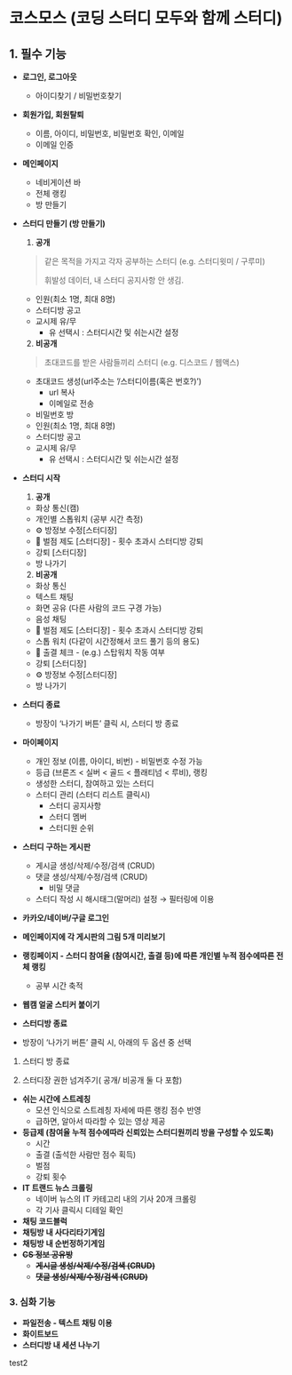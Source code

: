 # 코스모스 (코딩 스터디 모두와 함께 스터디)


## 1. 필수 기능

- **로그인, 로그아웃**

  - 아이디찾기 / 비밀번호찾기

- **회원가입, 회원탈퇴**

  - 이름, 아이디, 비밀번호, 비밀번호 확인,  이메일
  - 이메일 인증

- **메인페이지**

  - 네비게이션 바
  - 전체 랭킹
  - 방 만들기

- **스터디 만들기 (방 만들기)**

  1. **공개**

  >  같은 목적을 가지고 각자 공부하는 스터디 (e.g. 스터디윗미 / 구루미)
  >
  > 휘발성 데이터, 내 스터디 공지사항 안 생김.

  - 인원(최소 1명, 최대 8명)
  - 스터디방 공고
  - 교시제 유/무
    - 유 선택시 : 스터디시간 및 쉬는시간 설정

  2. **비공개** 

  > 초대코드를 받은 사람들끼리 스터디 (e.g. 디스코드 / 웹액스)

  - 초대코드 생성(url주소는 ’/스터디이름(혹은 번호?)’)
    - url 복사
    - 이메일로 전송
  - 비밀번호 방
  - 인원(최소 1명, 최대 8명)
  - 스터디방 공고
  - 교시제 유/무
    - 유 선택시 : 스터디시간 및 쉬는시간 설정

- **스터디 시작**

    1. **공개**

    - 화상 통신(캠)
    - 개인별 스톱워치 (공부 시간 측정)
    - ⚙️ 방정보 수정[스터디장]
    - 💯 벌점 제도 [스터디장] - 횟수 초과시 스터디방 강퇴
    - 강퇴 [스터디장]
    - 방 나가기

    2. **비공개**

    - 화상 통신
    - 텍스트 채팅
    - 화면 공유 (다른 사람의 코드 구경 가능)
    - 음성 채팅
    - 💯 벌점 제도 [스터디장] - 횟수 초과시 스터디방 강퇴
    - 스톱 워치 (다같이 시간정해서 코드 풀기 등의 용도)
    - 📅 출결 체크 - (e.g.) 스탑워치 작동 여부
    - 강퇴 [스터디장]
    - ⚙️ 방정보 수정[스터디장]
    - 방 나가기

- **스터디 종료**
    - 방장이 ‘나가기 버튼’ 클릭 시, 스터디 방 종료
- **마이페이지**
    - 개인 정보 (이름, 아이디, 비번) - 비밀번호 수정 가능
    - 등급 (브론즈 < 실버 < 골드 < 플래티넘 < 루비), 랭킹
    - 생성한 스터디, 참여하고 있는 스터디
    - 스터디 관리 (스터디 리스트 클릭시)
        - 스터디 공지사항
        - 스터디 멤버
        - 스터디원 순위
- **스터디 구하는 게시판**
    - 게시글 생성/삭제/수정/검색 (CRUD)
    - 댓글 생성/삭제/수정/검색 (CRUD)
        - 비밀 댓글
    - 스터디 작성 시 해시태그(말머리) 설정 → 필터링에 이용





- **카카오/네이버/구글 로그인**
- **메인페이지에 각 게시판의 그림 5개 미리보기**
- **랭킹페이지 - 스터디 참여율 (참여시간, 출결 등)에 따른 개인별 누적 점수에따른 전체 랭킹**
    - 공부 시간 축적
- **웹캠 얼굴 스티커 붙이기**
- **스터디방 종료**

- 방장이 ‘나가기 버튼’ 클릭 시, 아래의 두 옵션 중 선택
        
1) 스터디 방 종료
        
2) 스터디장 권한 넘겨주기( 공개/ 비공개 둘 다 포함)
        
- **쉬는 시간에 스트레칭**
    - 모션 인식으로 스트레칭 자세에 따른 랭킹 점수 반영
    - 급하면, 알아서 따라할 수 있는 영상 제공
- **등급제 (참여율 누적 점수에따라 신뢰있는 스터디원끼리 방을 구성할 수 있도록)**
    - 시간
    - 출결 (출석한 사람만 점수 획득)
    - 벌점
    - 강퇴 횟수
- **IT 트랜드 뉴스 크롤링**
    - 네이버 뉴스의 IT 카테고리 내의 기사 20개 크롤링
    - 각 기사 클릭시 디테일 확인
- **채팅 코드블럭**
- **채팅방 내 사다리타기게임**
- **채팅방 내 순번정하기게임**
- ~~**CS 정보 공유방**~~
    - ~~**게시글 생성/삭제/수정/검색 (CRUD)**~~
    - ~~**댓글 생성/삭제/수정/검색 (CRUD)**~~

### 3. 심화 기능

- **파일전송 - 텍스트 채팅 이용**
- **화이트보드**
- **스터디방 내 세션 나누기**

test2